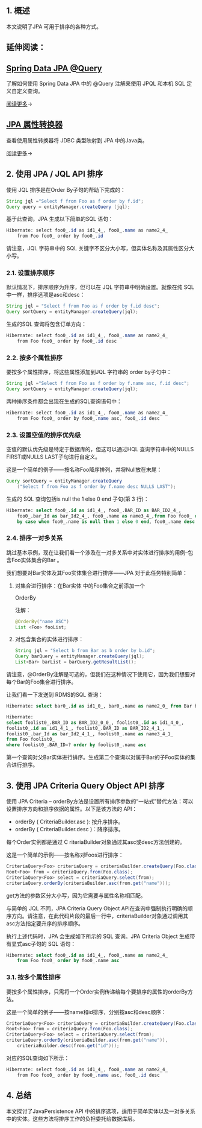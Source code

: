 ## 1. 概述

本文说明了JPA 可用于排序的各种方式。

## 延伸阅读：

## [Spring Data JPA @Query](https://www.baeldung.com/spring-data-jpa-query)

了解如何使用 Spring Data JPA 中的 @Query 注解来使用 JPQL 和本机 SQL 定义自定义查询。

[阅读更多](https://www.baeldung.com/spring-data-jpa-query)→

## [JPA 属性转换器](https://www.baeldung.com/jpa-attribute-converters)

查看使用属性转换器将 JDBC 类型映射到 JPA 中的Java类。

[阅读更多](https://www.baeldung.com/jpa-attribute-converters)→

## 2. 使用 JPA / JQL API 排序

使用 JQL 排序是在Order By子句的帮助下完成的：

```java
String jql ="Select f from Foo as f order by f.id";
Query query = entityManager.createQuery (jql);
```

基于此查询，JPA 生成以下简单的SQL 语句：

```java
Hibernate: select foo0_.id as id1_4_, foo0_.name as name2_4_ 
    from Foo foo0_ order by foo0_.id
```

请注意，JQL 字符串中的 SQL 关键字不区分大小写，但实体名称及其属性区分大小写。

### 2.1. 设置排序顺序

默认情况下，排序顺序为升序，但可以在 JQL 字符串中明确设置。就像在纯 SQL 中一样，排序选项是asc和desc：

```java
String jql = "Select f from Foo as f order by f.id desc";
Query sortQuery = entityManager.createQuery(jql);
```

生成的SQL 查询将包含订单方向：

```java
Hibernate: select foo0_.id as id1_4_, foo0_.name as name2_4_ 
    from Foo foo0_ order by foo0_.id desc
```

### 2.2. 按多个属性排序

要按多个属性排序，将这些属性添加到JQL 字符串的 order by子句中：

```java
String jql ="Select f from Foo as f order by f.name asc, f.id desc";
Query sortQuery = entityManager.createQuery(jql);
```

两种排序条件都会出现在生成的SQL查询语句中：

```java
Hibernate: select foo0_.id as id1_4_, foo0_.name as name2_4_ 
    from Foo foo0_ order by foo0_.name asc, foo0_.id desc
```

### 2.3. 设置空值的排序优先级

空值的默认优先级是特定于数据库的，但这可以通过HQL 查询字符串中的NULLS FIRST或NULLS LAST子句进行自定义。

这是一个简单的例子——按名称Foo降序排列，并将Null放在末尾：

```java
Query sortQuery = entityManager.createQuery
    ("Select f from Foo as f order by f.name desc NULLS LAST");
```

生成的 SQL 查询包括is null the 1 else 0 end 子句(第 3 行)：

```sql
Hibernate: select foo0_.id as id1_4_, foo0_.BAR_ID as BAR_ID2_4_, 
    foo0_.bar_Id as bar_Id2_4_, foo0_.name as name3_4_,from Foo foo0_ order 
    by case when foo0_.name is null then 1 else 0 end, foo0_.name desc
```

### 2.4. 排序一对多关系

跳过基本示例，现在让我们看一个涉及在一对多关系中对实体进行排序的用例–包含Foo实体集合的Bar 。

我们想要对Bar实体及其Foo实体集合进行排序——JPA 对于此任务特别简单：

1.  对集合进行排序：在Bar实体 中的Foo集合之前添加一个

    OrderBy

    注解：

    

    

    

    

    ```java
    @OrderBy("name ASC")
    List <Foo> fooList;
    ```

2.  对包含集合的实体进行排序：

    ```java
    String jql = "Select b from Bar as b order by b.id";
    Query barQuery = entityManager.createQuery(jql);
    List<Bar> barList = barQuery.getResultList();
    ```

请注意，@OrderBy注解是可选的，但我们在这种情况下使用它，因为我们想要对每个Bar的Foo集合进行排序。

让我们看一下发送到 RDMS的SQL 查询：

```sql
Hibernate: select bar0_.id as id1_0_, bar0_.name as name2_0_ from Bar bar0_ order by bar0_.id

Hibernate: 
select foolist0_.BAR_ID as BAR_ID2_0_0_, foolist0_.id as id1_4_0_, 
foolist0_.id as id1_4_1_, foolist0_.BAR_ID as BAR_ID2_4_1_, 
foolist0_.bar_Id as bar_Id2_4_1_, foolist0_.name as name3_4_1_ 
from Foo foolist0_ 
where foolist0_.BAR_ID=? order by foolist0_.name asc

```

第一个查询对父Bar实体进行排序。生成第二个查询以对属于Bar的子Foo实体的集合进行排序。

## 3. 使用 JPA Criteria Query Object API 排序

使用 JPA Criteria – orderBy方法是设置所有排序参数的“一站式”替代方法：可以设置排序方向和排序依据的属性。以下是该方法的 API：

-   orderBy ( CriteriaBuilder.asc ): 按升序排序。
-   orderBy ( CriteriaBuilder.desc )：降序排序。

每个Order实例都是通过 C riteriaBuilder对象通过其asc或desc方法创建的。

这是一个简单的示例——按名称对Foos进行排序：

```java
CriteriaQuery<Foo> criteriaQuery = criteriaBuilder.createQuery(Foo.class);
Root<Foo> from = criteriaQuery.from(Foo.class);
CriteriaQuery<Foo> select = criteriaQuery.select(from);
criteriaQuery.orderBy(criteriaBuilder.asc(from.get("name")));
```

get方法的参数区分大小写，因为它需要与属性名称相匹配。

与简单的 JQL 不同，JPA Criteria Query Object API在查询中强制执行明确的顺序方向。请注意，在此代码片段的最后一行中，criteriaBuilder对象通过调用其asc方法指定要升序的排序顺序。

执行上述代码时，JPA 会生成如下所示的 SQL 查询。JPA Criteria Object 生成带有显式asc子句的 SQL 语句：

```sql
Hibernate: select foo0_.id as id1_4_, foo0_.name as name2_4_
    from Foo foo0_ order by foo0_.name asc
```

### 3.1. 按多个属性排序

要按多个属性排序，只需将一个Order实例传递给每个要排序的属性的orderBy方法。

这是一个简单的例子——按name和id排序，分别按asc和desc顺序：

```java
CriteriaQuery<Foo> criteriaQuery = criteriaBuilder.createQuery(Foo.class);
Root<Foo> from = criteriaQuery.from(Foo.class); 
CriteriaQuery<Foo> select = criteriaQuery.select(from); 
criteriaQuery.orderBy(criteriaBuilder.asc(from.get("name")),
    criteriaBuilder.desc(from.get("id")));
```

对应的SQL查询如下所示：

```java
Hibernate: select foo0_.id as id1_4_, foo0_.name as name2_4_ 
    from Foo foo0_ order by foo0_.name asc, foo0_.id desc
```

## 4. 总结

本文探讨了JavaPersistence API 中的排序选项，适用于简单实体以及一对多关系中的实体。这些方法将排序工作的负担委托给数据库层。